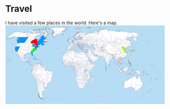 # Travel

I have visited a few places in the world. Here's a map.
![Map of places I've been to](./travel/pictures/PlacesVisited.png "Map of places I've been to")
